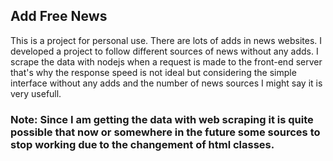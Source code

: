 ## Add Free News

This is a project for personal use. There are lots of adds in news websites. I developed a project to follow different sources of news without any adds. I scrape the data with nodejs when a request is made to the front-end server that's why the response speed is not ideal but considering the simple interface without any adds and the number of news sources I might say it is very usefull. 

### Note: Since I am getting the data with web scraping it is quite possible that now or somewhere in the future some sources to stop working due to the changement of html classes.
